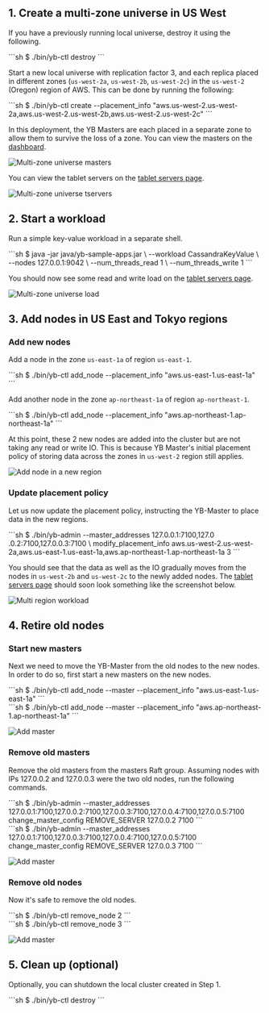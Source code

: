 ## 1. Create a multi-zone universe in US West

If you have a previously running local universe, destroy it using the following.
<div class='copy separator-dollar'>
```sh
$ ./bin/yb-ctl destroy
```
</div>

Start a new local universe with replication factor 3, and each replica placed in different zones (`us-west-2a`, `us-west-2b`, `us-west-2c`) in the `us-west-2` (Oregon) region of AWS. This can be done by running the following: 
<div class='copy separator-dollar'>
```sh
$ ./bin/yb-ctl create --placement_info "aws.us-west-2.us-west-2a,aws.us-west-2.us-west-2b,aws.us-west-2.us-west-2c"
```
</div>

In this deployment, the YB Masters are each placed in a separate zone to allow them to survive the loss of a zone. You can view the masters on the [dashboard](http://localhost:7000/).

![Multi-zone universe masters](/images/ce/online-reconfig-multi-zone-masters.png)

You can view the tablet servers on the [tablet servers page](http://localhost:7000/tablet-servers).

![Multi-zone universe tservers](/images/ce/online-reconfig-multi-zone-tservers.png)

## 2. Start a workload

Run a simple key-value workload in a separate shell.
<div class='copy separator-dollar'>
```sh
$ java -jar java/yb-sample-apps.jar \
    --workload CassandraKeyValue \
    --nodes 127.0.0.1:9042 \
    --num_threads_read 1 \
    --num_threads_write 1
```
</div>

You should now see some read and write load on the [tablet servers page](http://localhost:7000/tablet-servers).

![Multi-zone universe load](/images/ce/online-reconfig-multi-zone-load.png)

## 3. Add nodes in US East and Tokyo regions

### Add new nodes
Add a node in the zone `us-east-1a` of region `us-east-1`. 
<div class='copy separator-dollar'>
```sh
$ ./bin/yb-ctl add_node --placement_info "aws.us-east-1.us-east-1a"
```
</div>

Add another node in the zone `ap-northeast-1a` of region `ap-northeast-1`.
<div class='copy separator-dollar'>
```sh
$ ./bin/yb-ctl add_node --placement_info "aws.ap-northeast-1.ap-northeast-1a"
```
</div>

At this point, these 2 new nodes are added into the cluster but are not taking any read or write IO. This is because  YB Master's initial placement policy of storing data across the zones in `us-west-2` region still applies.

![Add node in a new region](/images/ce/online-reconfig-add-regions-no-load.png)

### Update placement policy

Let us now update the placement policy, instructing the YB-Master to place data in the new regions.
<div class='copy separator-dollar'>
```sh
$ ./bin/yb-admin --master_addresses 127.0.0.1:7100,127.0	.0.2:7100,127.0.0.3:7100 \
    modify_placement_info aws.us-west-2.us-west-2a,aws.us-east-1.us-east-1a,aws.ap-northeast-1.ap-northeast-1a 3
```
</div>

You should see that the data as well as the IO gradually moves from the nodes in `us-west-2b` and `us-west-2c` to the newly added nodes. The [tablet servers page](http://localhost:7000/tablet-servers) should soon look something like the screenshot below.

![Multi region workload](/images/ce/online-reconfig-multi-region-load.png)

## 4. Retire old nodes

### Start new masters
Next we need to move the YB-Master from the old nodes to the new nodes. In order to do so, first start a new masters on the new nodes.
<div class='copy separator-dollar'>
```sh
$ ./bin/yb-ctl add_node --master --placement_info "aws.us-east-1.us-east-1a"
```
</div>
<div class='copy separator-dollar'>
```sh
$ ./bin/yb-ctl add_node --master --placement_info "aws.ap-northeast-1.ap-northeast-1a"
```
</div>

![Add master](/images/ce/online-reconfig-add-masters.png)

### Remove old masters
Remove the old masters from the masters Raft group. Assuming nodes with IPs 127.0.0.2 and 127.0.0.3 were the two old nodes, run the following commands.
<div class='copy separator-dollar'>
```sh
$ ./bin/yb-admin --master_addresses 127.0.0.1:7100,127.0.0.2:7100,127.0.0.3:7100,127.0.0.4:7100,127.0.0.5:7100 change_master_config REMOVE_SERVER 127.0.0.2 7100
```
</div>
<div class='copy separator-dollar'>
```sh
$ ./bin/yb-admin --master_addresses 127.0.0.1:7100,127.0.0.3:7100,127.0.0.4:7100,127.0.0.5:7100 change_master_config REMOVE_SERVER 127.0.0.3 7100
```
</div>

![Add master](/images/ce/online-reconfig-remove-masters.png)

### Remove old nodes

Now it's safe to remove the old nodes.
<div class='copy separator-dollar'>
```sh
$ ./bin/yb-ctl remove_node 2
```
</div>
<div class='copy separator-dollar'>
```sh
$ ./bin/yb-ctl remove_node 3
```
</div>

![Add master](/images/ce/online-reconfig-remove-nodes.png)

## 5. Clean up (optional)

Optionally, you can shutdown the local cluster created in Step 1.
<div class='copy separator-dollar'>
```sh
$ ./bin/yb-ctl destroy
```
</div>
